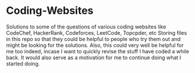 # Coding-Websites
Solutions to some of the questions of various coding websites like CodeChef, HackerRank, Codeforces, LeetCode, Topcpder, etc
Storing files in this repo so that they could be helpful to people who try them out and might be looking for the solutions. Also, this could very well be 
helpful for me too indeed, incase I want to quickly revise the stuff I have coded a while back. It would also serve as a motivation for me to continue doing what I 
started doing.
